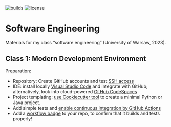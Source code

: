 ![builds](https://github.com/maciejskorski/software_engineering/actions/workflows/build_test.yaml/badge.svg?branch=template/python)
![license](https://img.shields.io/pypi/l/fpvgcc.svg?color=blue)

# Software Engineering

Materials for my class “software engineering” (University of Warsaw, 2023).

## Class 1: Modern Development Environment

Preparation: 
* Repository: Create GitHub accounts and test [SSH access](https://docs.github.com/en/authentication/connecting-to-github-with-ssh)
* IDE: install locally [Visual Studio Code](https://code.visualstudio.com/) and integrate with GitHub; alternatively, look into cloud-powered [GitHub CodeSpaces](https://docs.github.com/en/codespaces/overview/)
* Project templating: [use Cookiecutter tool](https://cookiecutter.readthedocs.io/en/1.7.0/README.html#a-pantry-full-of-cookiecutters) to create a minimal Python or Java project.
* Add simple tests and [enable continuous integration by GitHub Actions](https://docs.github.com/en/actions/automating-builds-and-tests)
* Add a [workflow badge](https://docs.github.com/en/actions/monitoring-and-troubleshooting-workflows/adding-a-workflow-status-badge) to your repo, to confirm that it builds and tests properly!